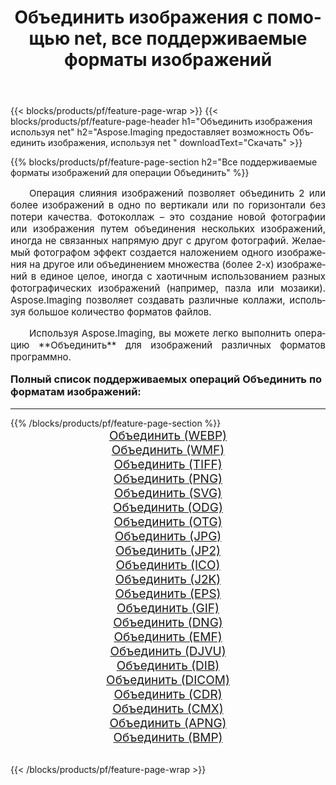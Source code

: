 ﻿---
title: Объединить изображения с помощью net, все поддерживаемые форматы изображений 
weight: 3920
url: /ru/net/merge/ 
lang: ru
langdirlevel: 2
locales: zh-hans,ja,it,ru,de,es,fr,nl,id,lt,pl,pt,vi,tr,ko,zh-hant,ar,hi,th,sv,cs,uk,he
description: Используя Aspose.Imaging, вы можете легко Объединить изображения используя net
---

{{< blocks/products/pf/feature-page-wrap >}}
{{< blocks/products/pf/feature-page-header h1="Объединить изображения используя net" h2="Aspose.Imaging предоставляет возможность Объединить изображения, используя net " downloadText="Скачать" >}}


{{% blocks/products/pf/feature-page-section  h2="Все поддерживаемые форматы изображений для операции Объединить" %}}
<p align="justify" style="text-indent:2em;font-size:15px;">
Операция слияния изображений позволяет объединить 2 или более изображений в одно по вертикали или по горизонтали без потери качества. Фотоколлаж – это создание новой фотографии или изображения путем объединения нескольких изображений, иногда не связанных напрямую друг с другом фотографий. Желаемый фотографом эффект создается наложением одного изображения на другое или объединением множества (более 2-х) изображений в единое целое, иногда с хаотичным использованием разных фотографических изображений (например, пазла или мозаики). Aspose.Imaging позволяет создавать различные коллажи, используя большое количество форматов файлов.
</p>
<p align="justify" style="text-indent:2em;font-size:15px;">
Используя Aspose.Imaging, вы можете легко выполнить операцию **Объединить** для изображений различных форматов программно.
</p>
<h3 style="margin-top:16px;">
Полный список поддерживаемых операций Объединить по форматам изображений:
</h3>
<hr/>
{{% /blocks/products/pf/feature-page-section %}}
<div class="container-fluid productfamilypage bg-gray">
    <div class="convertypes bg-gray agp-content section">
        <div class="container">
		<div class="row other-converters" style="gap: 10px;font-size: 19px;text-align:center;">
		    <div class='col-md-3 other-converter remove-lp remove-rp'><a href="/imaging/ru/net/merge/webp/" style="padding:15px;">Объединить (WEBP)</a></div><div class='col-md-3 other-converter remove-lp remove-rp'><a href="/imaging/ru/net/merge/wmf/" style="padding:15px;">Объединить (WMF)</a></div><div class='col-md-3 other-converter remove-lp remove-rp'><a href="/imaging/ru/net/merge/tiff/" style="padding:15px;">Объединить (TIFF)</a></div><div class='col-md-3 other-converter remove-lp remove-rp'><a href="/imaging/ru/net/merge/png/" style="padding:15px;">Объединить (PNG)</a></div><div class='col-md-3 other-converter remove-lp remove-rp'><a href="/imaging/ru/net/merge/svg/" style="padding:15px;">Объединить (SVG)</a></div><div class='col-md-3 other-converter remove-lp remove-rp'><a href="/imaging/ru/net/merge/odg/" style="padding:15px;">Объединить (ODG)</a></div><div class='col-md-3 other-converter remove-lp remove-rp'><a href="/imaging/ru/net/merge/otg/" style="padding:15px;">Объединить (OTG)</a></div><div class='col-md-3 other-converter remove-lp remove-rp'><a href="/imaging/ru/net/merge/jpg/" style="padding:15px;">Объединить (JPG)</a></div><div class='col-md-3 other-converter remove-lp remove-rp'><a href="/imaging/ru/net/merge/jp2/" style="padding:15px;">Объединить (JP2)</a></div><div class='col-md-3 other-converter remove-lp remove-rp'><a href="/imaging/ru/net/merge/ico/" style="padding:15px;">Объединить (ICO)</a></div><div class='col-md-3 other-converter remove-lp remove-rp'><a href="/imaging/ru/net/merge/j2k/" style="padding:15px;">Объединить (J2K)</a></div><div class='col-md-3 other-converter remove-lp remove-rp'><a href="/imaging/ru/net/merge/eps/" style="padding:15px;">Объединить (EPS)</a></div><div class='col-md-3 other-converter remove-lp remove-rp'><a href="/imaging/ru/net/merge/gif/" style="padding:15px;">Объединить (GIF)</a></div><div class='col-md-3 other-converter remove-lp remove-rp'><a href="/imaging/ru/net/merge/dng/" style="padding:15px;">Объединить (DNG)</a></div><div class='col-md-3 other-converter remove-lp remove-rp'><a href="/imaging/ru/net/merge/emf/" style="padding:15px;">Объединить (EMF)</a></div><div class='col-md-3 other-converter remove-lp remove-rp'><a href="/imaging/ru/net/merge/djvu/" style="padding:15px;">Объединить (DJVU)</a></div><div class='col-md-3 other-converter remove-lp remove-rp'><a href="/imaging/ru/net/merge/dib/" style="padding:15px;">Объединить (DIB)</a></div><div class='col-md-3 other-converter remove-lp remove-rp'><a href="/imaging/ru/net/merge/dicom/" style="padding:15px;">Объединить (DICOM)</a></div><div class='col-md-3 other-converter remove-lp remove-rp'><a href="/imaging/ru/net/merge/cdr/" style="padding:15px;">Объединить (CDR)</a></div><div class='col-md-3 other-converter remove-lp remove-rp'><a href="/imaging/ru/net/merge/cmx/" style="padding:15px;">Объединить (CMX)</a></div><div class='col-md-3 other-converter remove-lp remove-rp'><a href="/imaging/ru/net/merge/apng/" style="padding:15px;">Объединить (APNG)</a></div><div class='col-md-3 other-converter remove-lp remove-rp'><a href="/imaging/ru/net/merge/bmp/" style="padding:15px;">Объединить (BMP)</a></div>
                </div>
        </div>
    </div>
</div>
<br/>

{{< /blocks/products/pf/feature-page-wrap >}}
